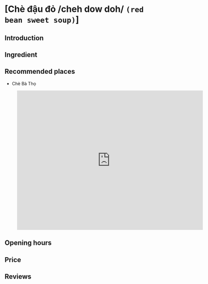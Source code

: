 # [Chè đậu đỏ /cheh dow doh/ `(red bean sweet soup)`]

## Introduction

## Ingredient

## Recommended places

 - Chè Bà Thọ
<figure class="map-container">
  <iframe src="https://www.google.com/maps/embed?pb=!1m18!1m12!1m3!1d7675.178663761569!2d108.32177649357907!3d15.878166999999996!2m3!1f0!2f0!3f0!3m2!1i1024!2i768!4f13.1!3m3!1m2!1s0x31420f6759bdbc83%3A0x5548b871394446f7!2zQ2jDqCBCw6AgVGjhu40!5e0!3m2!1sen!2s!4v1688260283553!5m2!1sen!2s" width="600" height="450" style="border:0;" allowfullscreen="" loading="lazy" referrerpolicy="no-referrer-when-downgrade"></iframe>
</figure>

## Opening hours

## Price

## Reviews
